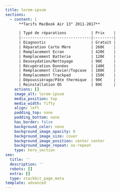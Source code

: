 ```yaml
---
title: lorem-ipsum
sections:
  - content: |
      **Tarifs MacBook Air 13" 2011-2017**

      | Typé de réparations           | Prix    |
      |-------------------------------|---------|
      | Diagnostic                    | Gratuit |
      | Réparation Carte Mère         | 260€    |
      | Remplacement Ecran            | 420€    |
      | Remplacement Batterie         | 120€    |
      | Desoxydation/Nettoyage        | 90€     |
      | Récupération Données          | 140€    |
      | Remplacement Clavier/Topcase  | 180€    |
      | Remplacement Trackpad         | 150€    |
      | Dépoussiérage/Pâte thermique  | 90€     |
      | Reinstallation OS             | 80€     |
    actions: []
    image_alt: lorem-ipsum
    media_position: top
    media_width: fifty
    align: left
    padding_top: none
    padding_bottom: none
    has_border: false
    background_color: none
    background_image_opacity: 0
    background_image_size: cover
    background_image_position: center center
    background_image_repeat: no-repeat
    type: hero_section
seo:
  title: ''
  description: ''
  robots: []
  extra: []
  type: stackbit_page_meta
template: advanced
---
```

